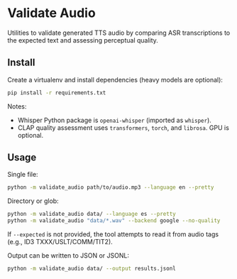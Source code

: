 # Validate Audio

Utilities to validate generated TTS audio by comparing ASR transcriptions to the expected text and assessing perceptual quality.

## Install

Create a virtualenv and install dependencies (heavy models are optional):

```bash
pip install -r requirements.txt
```

Notes:
- Whisper Python package is `openai-whisper` (imported as `whisper`).
- CLAP quality assessment uses `transformers`, `torch`, and `librosa`. GPU is optional.

## Usage

Single file:

```bash
python -m validate_audio path/to/audio.mp3 --language en --pretty
```

Directory or glob:

```bash
python -m validate_audio data/ --language es --pretty
python -m validate_audio "data/*.wav" --backend google --no-quality
```

If `--expected` is not provided, the tool attempts to read it from audio tags (e.g., ID3 TXXX/USLT/COMM/TIT2).

Output can be written to JSON or JSONL:

```bash
python -m validate_audio data/ --output results.jsonl
```
